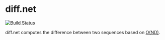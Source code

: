 # diff.net

[![Build Status](https://dev.azure.com/masa-suzu/diff.net/_apis/build/status/diff.net?branchName=master)](https://dev.azure.com/masa-suzu/diff.net/_build/latest?definitionId=1&branchName=master)

diff.net computes the difference between two sequences based on [O(ND)](http://www.xmailserver.org/diff2.pdf).
